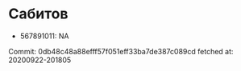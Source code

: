 # Сабитов
- 567891011: NA

Commit: 0db48c48a88efff57f051eff33ba7de387c089cd
 fetched at: 20200922-201805
